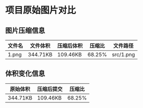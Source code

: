# 项目原始图片对比

## 图片压缩信息

| 文件名 | 文件体积 | 压缩后体积 | 压缩比 | 文件路径 |
| -- | -- | -- | -- | -- |
| 1.png | 344.71KB | 109.46KB | 68.25% | src/1.png |

## 体积变化信息

| 原始体积 | 压缩后提交 | 压缩比 |
| -- | -- | -- |
| 344.71KB | 109.46KB | 68.25% |
